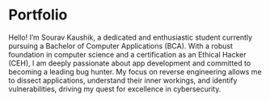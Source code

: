 # Portfolio
Hello! I’m Sourav Kaushik, a dedicated and enthusiastic student currently pursuing a Bachelor of Computer Applications (BCA). With a robust foundation in computer science and a certification as an Ethical Hacker (CEH), I am deeply passionate about app development and committed to becoming a leading bug hunter. My focus on reverse engineering allows me to dissect applications, understand their inner workings, and identify vulnerabilities, driving my quest for excellence in cybersecurity.

